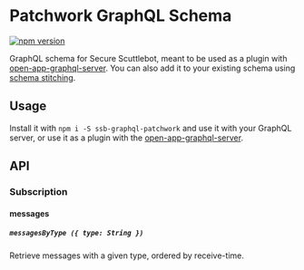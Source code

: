 # Patchwork GraphQL Schema

[![npm version](https://badge.fury.io/js/ssb-graphql-patchwork.svg)](https://badge.fury.io/js/ssb-graphql-patchwork)

GraphQL schema for Secure Scuttlebot, meant to be used as a plugin with [open-app-graphql-server](https://github.com/open-app/open-app-graphql-server). You can also add it to your existing schema using [schema stitching](https://www.apollographql.com/docs/graphql-tools/schema-stitching.html).

## Usage

Install it with `npm i -S ssb-graphql-patchwork` and use it with your GraphQL server, or use it as a plugin with the [open-app-graphql-server](https://github.com/open-app/open-app-graphql-server).

## API


### Subscription

#### messages

##### `messagesByType ({ type: String })`
Retrieve messages with a given type, ordered by receive-time.
